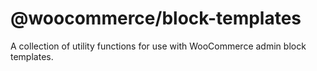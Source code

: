 # @woocommerce/block-templates

A collection of utility functions for use with WooCommerce admin block templates.
